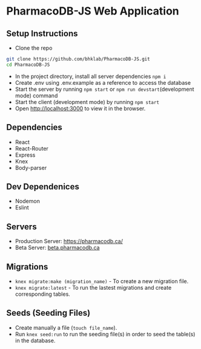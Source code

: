 # PharmacoDB-JS Web Application

## Setup Instructions

-   Clone the repo

```bash
git clone https://github.com/bhklab/PharmacoDB-JS.git
cd PharmacoDB-JS
```

-   In the project directory, install all server dependencies `npm i`
-   Create .env using .env.example as a reference to access the database
-   Start the server by running `npm start` or `npm run devstart`(development mode) command
-   Start the client (development mode) by running `npm start`
-   Open [http://localhost:3000](http://localhost:3000) to view it in the browser.

## Dependencies

-   React
-   React-Router
-   Express
-   Knex
-   Body-parser

## Dev Dependenices

-   Nodemon
-   Eslint

## Servers

-   Production Server: https://pharmacodb.ca/
-   Beta Server: [beta.pharmacodb.ca](http://beta.pharmacodb.ca/)

## Migrations

-   `knex migrate:make (migration_name)` - To create a new migration file.
-   `knex migrate:latest` - To run the lastest migrations and create corresponding tables.

## Seeds (Seeding Files)

-   Create manually a file (`touch file_name`).
-   Run `knex seed:run` to run the seeding file(s) in order to seed the table(s) in the database.
